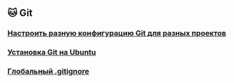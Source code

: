 ## 🐱 Git

### [Настроить разную конфигурацию Git для разных проектов](config.md)
### [Установка Git на Ubuntu](install.md)
### [Глобальный .gitignore](global_gitignore.md)